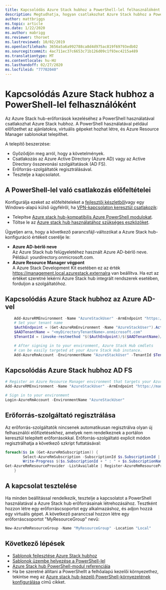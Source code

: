 ```yaml
---
title: Kapcsolódás Azure Stack hubhoz a PowerShell-lel felhasználóként
description: Megtudhatja, hogyan csatlakozhat Azure Stack hubhoz a PowerShell-lel.
author: mattbriggs
ms.topic: article
ms.date: 1/22/2020
ms.author: mabrigg
ms.reviewer: thoroet
ms.lastreviewed: 10/02/2019
ms.openlocfilehash: 3656a5a6a992788ca8d4d975ac819f69793edb02
ms.sourcegitcommit: 4ac711ec37c6653c71b126d09c1f93ec4215a489
ms.translationtype: MT
ms.contentlocale: hu-HU
ms.lasthandoff: 02/27/2020
ms.locfileid: "77702040"
---
```

# <a name="connect-to-azure-stack-hub-with-powershell-as-a-user"></a>Kapcsolódás Azure Stack hubhoz a PowerShell-lel felhasználóként

Az Azure Stack hub-erőforrások kezeléséhez a PowerShell használatával csatlakozhat Azure Stack hubhoz. A PowerShell használatával például előfizethet az ajánlatokra, virtuális gépeket hozhat létre, és Azure Resource Manager sablonokat telepíthet.

A telepítő beszerzése:
  - Győződjön meg arról, hogy a követelmények.
  - Csatlakozás az Azure Active Directory (Azure AD) vagy az Active Directory összevonási szolgáltatások (AD FS). 
  - Erőforrás-szolgáltatók regisztrálásával.
  - Tesztelje a kapcsolatot.

## <a name="prerequisites-to-connecting-with-powershell"></a>A PowerShell-lel való csatlakozás előfeltételei

Konfigurálja ezeket az előfeltételeket a [fejlesztői készletből](../asdk/asdk-connect.md#connect-to-azure-stack-using-rdp)vagy egy Windows-alapú külső ügyfélről, ha [VPN-kapcsolaton keresztül csatlakozik](../asdk/asdk-connect.md#connect-to-azure-stack-using-vpn):

* Telepítse [Azure stack hub-kompatibilis Azure PowerShell modulokat](../operator/azure-stack-powershell-install.md).
* Töltse le az [Azure stack hub használatához szükséges eszközöket](../operator/azure-stack-powershell-download.md).

Ügyeljen arra, hogy a következő parancsfájl-változókat a Azure Stack hub-konfiguráció értékeit cserélje le:

- **Azure AD-bérlő neve**  
  Az Azure Stack hub felügyeletéhez használt Azure AD-bérlő neve. Például: yourdirectory.onmicrosoft.com.
- **Azure Resource Manager végpont**  
  A Azure Stack Development Kit esetében ez az érték https://management.local.azurestack.externalra van beállítva. Ha ezt az értéket szeretné lekérni Azure Stack hub integrált rendszerek esetében, forduljon a szolgáltatóhoz.

## <a name="connect-to-azure-stack-hub-with-azure-ad"></a>Kapcsolódás Azure Stack hubhoz az Azure AD-vel

```powershell  
    Add-AzureRMEnvironment -Name "AzureStackUser" -ArmEndpoint "https://management.local.azurestack.external"
    # Set your tenant name
    $AuthEndpoint = (Get-AzureRmEnvironment -Name "AzureStackUser").ActiveDirectoryAuthority.TrimEnd('/')
    $AADTenantName = "<myDirectoryTenantName>.onmicrosoft.com"
    $TenantId = (invoke-restmethod "$($AuthEndpoint)/$($AADTenantName)/.well-known/openid-configuration").issuer.TrimEnd('/').Split('/')[-1]

    # After signing in to your environment, Azure Stack Hub cmdlets
    # can be easily targeted at your Azure Stack Hub instance.
    Add-AzureRmAccount -EnvironmentName "AzureStackUser" -TenantId $TenantId
```

## <a name="connect-to-azure-stack-hub-with-ad-fs"></a>Kapcsolódás Azure Stack hubhoz AD FS

  ```powershell  
  # Register an Azure Resource Manager environment that targets your Azure Stack Hub instance
  Add-AzureRMEnvironment -Name "AzureStackUser" -ArmEndpoint "https://management.local.azurestack.external"

  # Sign in to your environment
  Login-AzureRmAccount -EnvironmentName "AzureStackUser"
  ```

## <a name="register-resource-providers"></a>Erőforrás-szolgáltató regisztrálása

Az erőforrás-szolgáltatók nincsenek automatikusan regisztrálva olyan új felhasználói előfizetésekhez, amelyek nem rendelkeznek a portálon keresztül telepített erőforrásokkal. Erőforrás-szolgáltató explicit módon regisztrálhatja a következő szkript futtatásával:

```powershell  
foreach($s in (Get-AzureRmSubscription)) {
        Select-AzureRmSubscription -SubscriptionId $s.SubscriptionId | Out-Null
        Write-Progress $($s.SubscriptionId + " : " + $s.SubscriptionName)
Get-AzureRmResourceProvider -ListAvailable | Register-AzureRmResourceProvider
    }
```

## <a name="test-the-connectivity"></a>A kapcsolat tesztelése

Ha minden beállítással rendelkezik, tesztelje a kapcsolatot a PowerShell használatával a Azure Stack hub erőforrásainak létrehozásához. Tesztként hozzon létre egy erőforráscsoportot egy alkalmazáshoz, és adjon hozzá egy virtuális gépet. A következő paranccsal hozzon létre egy erőforráscsoportot "MyResourceGroup" nevű:

```powershell  
New-AzureRmResourceGroup -Name "MyResourceGroup" -Location "Local"
```

## <a name="next-steps"></a>Következő lépések

- [Sablonok fejlesztése Azure Stack hubhoz](azure-stack-develop-templates.md)
- [Sablonok üzembe helyezése a PowerShell-lel](azure-stack-deploy-template-powershell.md)
- [Azure Stack hub PowerShell-modul referenciája](https://docs.microsoft.com/powershell/azure/azure-stack/overview)
- Ha be szeretné állítani a PowerShellt a felhőalapú kezelői környezethez, tekintse meg az [Azure stack hub-kezelő PowerShell-környezetének konfigurálása](../operator/azure-stack-powershell-configure-admin.md) című cikket.
